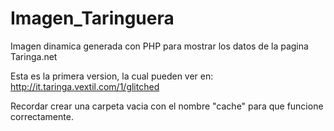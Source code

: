 Imagen_Taringuera
=================

Imagen dinamica generada con PHP para mostrar los datos de la pagina Taringa.net

Esta es la primera version, la cual pueden ver en: http://it.taringa.vextil.com/1/glitched

Recordar crear una carpeta vacia con el nombre "cache" para que funcione correctamente.